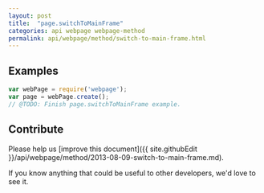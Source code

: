 ```yaml
---
layout: post
title:  "page.switchToMainFrame"
categories: api webpage webpage-method
permalink: api/webpage/method/switch-to-main-frame.html
---
```


## Examples

```javascript
var webPage = require('webpage');
var page = webPage.create();
// @TODO: Finish page.switchToMainFrame example.
```

## Contribute

Please help us [improve this document]({{ site.githubEdit }}/api/webpage/method/2013-08-09-switch-to-main-frame.md).

If you know anything that could be useful to other developers, we'd love to see it.


